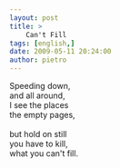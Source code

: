 ```yaml
---
layout: post
title: >
    Can't Fill
tags: [english,]
date: 2009-05-11 20:24:00
author: pietro
---
```

Speeding down,<br/>and all around,<br/>I see the places<br/>the empty pages,<br/><br/>but hold on still<br/>you have to kill,<br/>what you can't fill.
